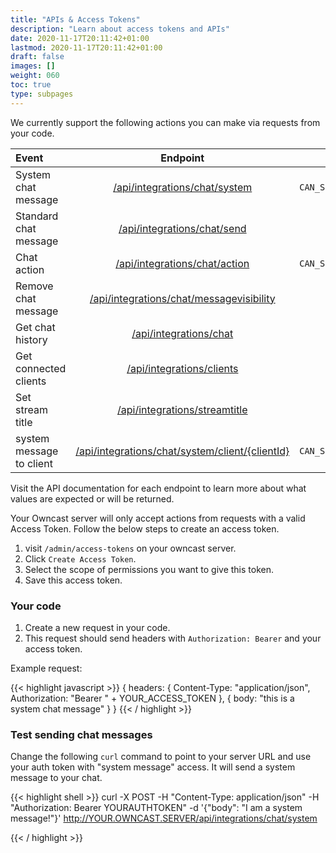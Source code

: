 ```yaml
---
title: "APIs & Access Tokens"
description: "Learn about access tokens and APIs"
date: 2020-11-17T20:11:42+01:00
lastmod: 2020-11-17T20:11:42+01:00
draft: false
images: []
weight: 060
toc: true
type: subpages
---
```


We currently support the following actions you can make via requests from your code.

| Event                    |                                                                      Endpoint                                                                                |                      Scope |
| :--------------------    | :----------------------------------------------------------------------------------------------------------------------------------------------------------: | -------------------------: |
| System chat message      |               <a href="/api/latest/#tag/Integrations/paths/~1api~1integrations~1streamtitle/post">/api/integrations/chat/system</a>                          | `CAN_SEND_SYSTEM_MESSAGES` |
| Standard chat message    |                 <a href="/api/latest/#tag/Integrations/paths/~1api~1integrations~1chat~1send/post">/api/integrations/chat/send</a>                           |        `CAN_SEND_MESSAGES` |
| Chat action              |                <a href="/api/latest/#tag/Integrations/paths/~1api~1integrations~1chat~1user/post">/api/integrations/chat/action</a>                          | `CAN_SEND_SYSTEM_MESSAGES` |
| Remove chat message      | <a href="/api/latest/#tag/Integrations/paths/~1api~1integrations~1chat~1updatemessagevisibility/post">/api/integrations/chat/messagevisibility</a>           |         `HAS_ADMIN_ACCESS` |
| Get chat history         |                       <a href="/api/latest/#tag/Integrations/paths/~1api~1integrations~1chat/get">/api/integrations/chat</a>                                 |         `HAS_ADMIN_ACCESS` |
| Get connected clients    |                    <a href="/api/latest/#tag/Integrations/paths/~1api~1integrations~1clients/get">/api/integrations/clients</a>                              |         `HAS_ADMIN_ACCESS` |
| Set stream title         |               <a href="/api/latest/#tag/Integrations/paths/~1api~1integrations~1streamtitle/post">/api/integrations/streamtitle</a>                          |         `HAS_ADMIN_ACCESS` |
| system message to client | <a href="/api/latest/#tag/Integrations/paths/~1api~1integrations~1chat~1system~1client~1{clientId}/post">/api/integrations/chat/system/client/{clientId}</a> | `CAN_SEND_SYSTEM_MESSAGES` |
Visit the API documentation for each endpoint to learn more about what values are expected or will be returned.

Your Owncast server will only accept actions from requests with a valid Access Token. Follow the below steps to create an access token.

1. visit `/admin/access-tokens` on your owncast server.
1. Click `Create Access Token`.
1. Select the scope of permissions you want to give this token.
1. Save this access token.

### Your code

1. Create a new request in your code.
1. This request should send headers with `Authorization: Bearer` and your access token.

Example request:

<!-- prettier-ignore -->
{{< highlight javascript >}}
{
    headers: {
        Content-Type: "application/json",
        Authorization: "Bearer " + YOUR_ACCESS_TOKEN
    },
    { body: "this is a system chat message" }
}
{{< / highlight >}}

### Test sending chat messages

Change the following `curl` command to point to your server URL and use your auth token with "system message" access. It will send a system message to your chat.

{{< highlight shell >}}
curl -X POST -H "Content-Type: application/json" -H "Authorization: Bearer YOURAUTHTOKEN" -d '{"body": "I am a system message!"}' http://YOUR.OWNCAST.SERVER/api/integrations/chat/system

{{< / highlight >}}
